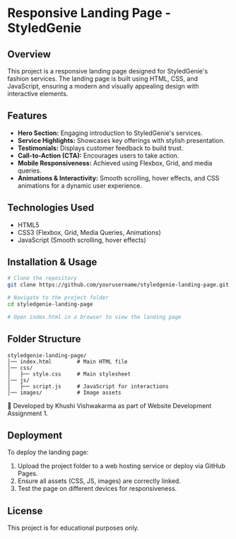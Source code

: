 # Responsive Landing Page - StyledGenie

## Overview
This project is a responsive landing page designed for StyledGenie's fashion services. The landing page is built using HTML, CSS, and JavaScript, ensuring a modern and visually appealing design with interactive elements.

## Features
- **Hero Section:** Engaging introduction to StyledGenie's services.
- **Service Highlights:** Showcases key offerings with stylish presentation.
- **Testimonials:** Displays customer feedback to build trust.
- **Call-to-Action (CTA):** Encourages users to take action.
- **Mobile Responsiveness:** Achieved using Flexbox, Grid, and media queries.
- **Animations & Interactivity:** Smooth scrolling, hover effects, and CSS animations for a dynamic user experience.

## Technologies Used
- HTML5
- CSS3 (Flexbox, Grid, Media Queries, Animations)
- JavaScript (Smooth scrolling, hover effects)

## Installation & Usage
```sh
# Clone the repository
git clone https://github.com/yourusername/styledgenie-landing-page.git

# Navigate to the project folder
cd styledgenie-landing-page

# Open index.html in a browser to view the landing page
```

## Folder Structure
```
styledgenie-landing-page/
│── index.html        # Main HTML file
│── css/
│   ├── style.css     # Main stylesheet
│── js/
│   ├── script.js     # JavaScript for interactions
│── images/           # Image assets
```


Developed by Khushi Vishwakarma as part of Website Development Assignment 1.

## Deployment
To deploy the landing page:
1. Upload the project folder to a web hosting service or deploy via GitHub Pages.
2. Ensure all assets (CSS, JS, images) are correctly linked.
3. Test the page on different devices for responsiveness.
   
## License
This project is for educational purposes only.

